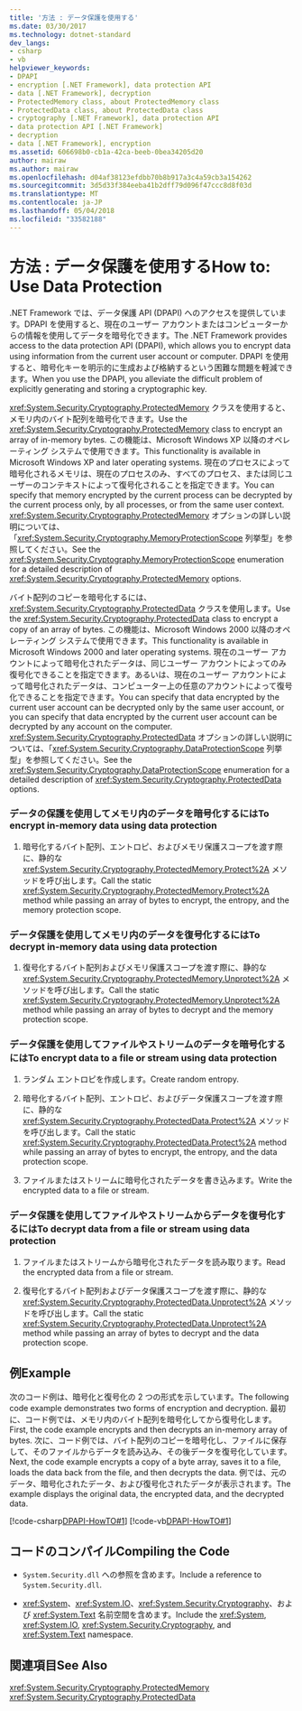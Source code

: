 ```yaml
---
title: '方法 : データ保護を使用する'
ms.date: 03/30/2017
ms.technology: dotnet-standard
dev_langs:
- csharp
- vb
helpviewer_keywords:
- DPAPI
- encryption [.NET Framework], data protection API
- data [.NET Framework], decryption
- ProtectedMemory class, about ProtectedMemory class
- ProtectedData class, about ProtectedData class
- cryptography [.NET Framework], data protection API
- data protection API [.NET Framework]
- decryption
- data [.NET Framework], encryption
ms.assetid: 606698b0-cb1a-42ca-beeb-0bea34205d20
author: mairaw
ms.author: mairaw
ms.openlocfilehash: d04af38123efdbb70b8b917a3c4a59cb3a154262
ms.sourcegitcommit: 3d5d33f384eeba41b2dff79d096f47ccc8d8f03d
ms.translationtype: MT
ms.contentlocale: ja-JP
ms.lasthandoff: 05/04/2018
ms.locfileid: "33582188"
---
```

# <a name="how-to-use-data-protection"></a><span data-ttu-id="6d3a4-102">方法 : データ保護を使用する</span><span class="sxs-lookup"><span data-stu-id="6d3a4-102">How to: Use Data Protection</span></span>
<span data-ttu-id="6d3a4-103">.NET Framework では、データ保護 API (DPAPI) へのアクセスを提供しています。DPAPI を使用すると、現在のユーザー アカウントまたはコンピューターからの情報を使用してデータを暗号化できます。</span><span class="sxs-lookup"><span data-stu-id="6d3a4-103">The .NET Framework provides access to the data protection API (DPAPI), which allows you to encrypt data using information from the current user account or computer.</span></span>  <span data-ttu-id="6d3a4-104">DPAPI を使用すると、暗号化キーを明示的に生成および格納するという困難な問題を軽減できます。</span><span class="sxs-lookup"><span data-stu-id="6d3a4-104">When you use the DPAPI, you alleviate the difficult problem of explicitly generating and storing a cryptographic key.</span></span>  
  
 <span data-ttu-id="6d3a4-105"><xref:System.Security.Cryptography.ProtectedMemory> クラスを使用すると、メモリ内のバイト配列を暗号化できます。</span><span class="sxs-lookup"><span data-stu-id="6d3a4-105">Use the <xref:System.Security.Cryptography.ProtectedMemory> class to encrypt an array of in-memory bytes.</span></span>  <span data-ttu-id="6d3a4-106">この機能は、Microsoft Windows XP 以降のオペレーティング システムで使用できます。</span><span class="sxs-lookup"><span data-stu-id="6d3a4-106">This functionality is available in Microsoft Windows XP and later operating systems.</span></span>  <span data-ttu-id="6d3a4-107">現在のプロセスによって暗号化されるメモリは、現在のプロセスのみ、すべてのプロセス、または同じユーザーのコンテキストによって復号化されることを指定できます。</span><span class="sxs-lookup"><span data-stu-id="6d3a4-107">You can specify that memory encrypted by the current process can be decrypted by the current process only, by all processes, or from the same user context.</span></span>  <span data-ttu-id="6d3a4-108"><xref:System.Security.Cryptography.ProtectedMemory> オプションの詳しい説明については、「<xref:System.Security.Cryptography.MemoryProtectionScope> 列挙型」を参照してください。</span><span class="sxs-lookup"><span data-stu-id="6d3a4-108">See the <xref:System.Security.Cryptography.MemoryProtectionScope> enumeration for a detailed description of <xref:System.Security.Cryptography.ProtectedMemory> options.</span></span>  
  
 <span data-ttu-id="6d3a4-109">バイト配列のコピーを暗号化するには、<xref:System.Security.Cryptography.ProtectedData> クラスを使用します。</span><span class="sxs-lookup"><span data-stu-id="6d3a4-109">Use the <xref:System.Security.Cryptography.ProtectedData> class to encrypt a copy of an array of bytes.</span></span> <span data-ttu-id="6d3a4-110">この機能は、Microsoft Windows 2000 以降のオペレーティング システムで使用できます。</span><span class="sxs-lookup"><span data-stu-id="6d3a4-110">This functionality is available in Microsoft Windows 2000 and later operating systems.</span></span>  <span data-ttu-id="6d3a4-111">現在のユーザー アカウントによって暗号化されたデータは、同じユーザー アカウントによってのみ復号化できることを指定できます。あるいは、現在のユーザー アカウントによって暗号化されたデータは、コンピューター上の任意のアカウントによって復号化できることを指定できます。</span><span class="sxs-lookup"><span data-stu-id="6d3a4-111">You can specify that data encrypted by the current user account can be decrypted only by the same user account, or you can specify that data encrypted by the current user account can be decrypted by any account on the computer.</span></span>  <span data-ttu-id="6d3a4-112"><xref:System.Security.Cryptography.ProtectedData> オプションの詳しい説明については、「<xref:System.Security.Cryptography.DataProtectionScope> 列挙型」を参照してください。</span><span class="sxs-lookup"><span data-stu-id="6d3a4-112">See the <xref:System.Security.Cryptography.DataProtectionScope> enumeration for a detailed description of <xref:System.Security.Cryptography.ProtectedData> options.</span></span>  
  
### <a name="to-encrypt-in-memory-data-using-data-protection"></a><span data-ttu-id="6d3a4-113">データの保護を使用してメモリ内のデータを暗号化するには</span><span class="sxs-lookup"><span data-stu-id="6d3a4-113">To encrypt in-memory data using data protection</span></span>  
  
1.  <span data-ttu-id="6d3a4-114">暗号化するバイト配列、エントロピ、およびメモリ保護スコープを渡す際に、静的な <xref:System.Security.Cryptography.ProtectedMemory.Protect%2A> メソッドを呼び出します。</span><span class="sxs-lookup"><span data-stu-id="6d3a4-114">Call the static <xref:System.Security.Cryptography.ProtectedMemory.Protect%2A> method while passing an array of bytes to encrypt, the entropy, and the memory protection scope.</span></span>  
  
### <a name="to-decrypt-in-memory-data-using-data-protection"></a><span data-ttu-id="6d3a4-115">データ保護を使用してメモリ内のデータを復号化するには</span><span class="sxs-lookup"><span data-stu-id="6d3a4-115">To decrypt in-memory data using data protection</span></span>  
  
1.  <span data-ttu-id="6d3a4-116">復号化するバイト配列およびメモリ保護スコープを渡す際に、静的な <xref:System.Security.Cryptography.ProtectedMemory.Unprotect%2A> メソッドを呼び出します。</span><span class="sxs-lookup"><span data-stu-id="6d3a4-116">Call the static <xref:System.Security.Cryptography.ProtectedMemory.Unprotect%2A> method while passing an array of bytes to decrypt and the memory protection scope.</span></span>  
  
### <a name="to-encrypt-data-to-a-file-or-stream-using-data-protection"></a><span data-ttu-id="6d3a4-117">データ保護を使用してファイルやストリームのデータを暗号化するには</span><span class="sxs-lookup"><span data-stu-id="6d3a4-117">To encrypt data to a file or stream using data protection</span></span>  
  
1.  <span data-ttu-id="6d3a4-118">ランダム エントロピを作成します。</span><span class="sxs-lookup"><span data-stu-id="6d3a4-118">Create random entropy.</span></span>  
  
2.  <span data-ttu-id="6d3a4-119">暗号化するバイト配列、エントロピ、およびデータ保護スコープを渡す際に、静的な <xref:System.Security.Cryptography.ProtectedData.Protect%2A> メソッドを呼び出します。</span><span class="sxs-lookup"><span data-stu-id="6d3a4-119">Call the static <xref:System.Security.Cryptography.ProtectedData.Protect%2A> method while passing an array of bytes to encrypt, the entropy, and the data protection scope.</span></span>  
  
3.  <span data-ttu-id="6d3a4-120">ファイルまたはストリームに暗号化されたデータを書き込みます。</span><span class="sxs-lookup"><span data-stu-id="6d3a4-120">Write the encrypted data to a file or stream.</span></span>  
  
### <a name="to-decrypt-data-from-a-file-or-stream-using-data-protection"></a><span data-ttu-id="6d3a4-121">データ保護を使用してファイルやストリームからデータを復号化するには</span><span class="sxs-lookup"><span data-stu-id="6d3a4-121">To decrypt data from a file or stream using data protection</span></span>  
  
1.  <span data-ttu-id="6d3a4-122">ファイルまたはストリームから暗号化されたデータを読み取ります。</span><span class="sxs-lookup"><span data-stu-id="6d3a4-122">Read the encrypted data from a file or stream.</span></span>  
  
2.  <span data-ttu-id="6d3a4-123">復号化するバイト配列およびデータ保護スコープを渡す際に、静的な <xref:System.Security.Cryptography.ProtectedData.Unprotect%2A> メソッドを呼び出します。</span><span class="sxs-lookup"><span data-stu-id="6d3a4-123">Call the static <xref:System.Security.Cryptography.ProtectedData.Unprotect%2A> method while passing an array of bytes to decrypt and the data protection scope.</span></span>  
  
## <a name="example"></a><span data-ttu-id="6d3a4-124">例</span><span class="sxs-lookup"><span data-stu-id="6d3a4-124">Example</span></span>  
 <span data-ttu-id="6d3a4-125">次のコード例は、暗号化と復号化の 2 つの形式を示しています。</span><span class="sxs-lookup"><span data-stu-id="6d3a4-125">The following code example demonstrates two forms of encryption and decryption.</span></span>  <span data-ttu-id="6d3a4-126">最初に、コード例では、メモリ内のバイト配列を暗号化してから復号化します。</span><span class="sxs-lookup"><span data-stu-id="6d3a4-126">First, the code example encrypts and then decrypts an in-memory array of bytes.</span></span>  <span data-ttu-id="6d3a4-127">次に、コード例では、バイト配列のコピーを暗号化し、ファイルに保存して、そのファイルからデータを読み込み、その後データを復号化しています。</span><span class="sxs-lookup"><span data-stu-id="6d3a4-127">Next, the code example encrypts a copy of a byte array, saves it to a file, loads the data back from the file, and then decrypts the data.</span></span>  <span data-ttu-id="6d3a4-128">例では、元のデータ、暗号化されたデータ、および復号化されたデータが表示されます。</span><span class="sxs-lookup"><span data-stu-id="6d3a4-128">The example displays the original data, the encrypted data, and the decrypted data.</span></span>  
  
 [!code-csharp[DPAPI-HowTO#1](../../../samples/snippets/csharp/VS_Snippets_CLR/DPAPI-HowTO/cs/sample.cs#1)]
 [!code-vb[DPAPI-HowTO#1](../../../samples/snippets/visualbasic/VS_Snippets_CLR/DPAPI-HowTO/vb/sample.vb#1)]  
  
## <a name="compiling-the-code"></a><span data-ttu-id="6d3a4-129">コードのコンパイル</span><span class="sxs-lookup"><span data-stu-id="6d3a4-129">Compiling the Code</span></span>  
  
-   <span data-ttu-id="6d3a4-130">`System.Security.dll` への参照を含めます。</span><span class="sxs-lookup"><span data-stu-id="6d3a4-130">Include a reference to `System.Security.dll`.</span></span>  
  
-   <span data-ttu-id="6d3a4-131"><xref:System>、<xref:System.IO>、<xref:System.Security.Cryptography>、および <xref:System.Text> 名前空間を含めます。</span><span class="sxs-lookup"><span data-stu-id="6d3a4-131">Include the <xref:System>, <xref:System.IO>, <xref:System.Security.Cryptography>, and <xref:System.Text> namespace.</span></span>  
  
## <a name="see-also"></a><span data-ttu-id="6d3a4-132">関連項目</span><span class="sxs-lookup"><span data-stu-id="6d3a4-132">See Also</span></span>  
 <xref:System.Security.Cryptography.ProtectedMemory>  
 <xref:System.Security.Cryptography.ProtectedData>
